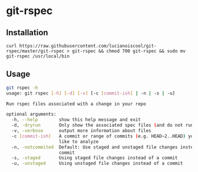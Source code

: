 # git-rspec
## Installation
```curl https://raw.githubusercontent.com/lucianoiscool/git-rspec/master/git-rspec > git-rspec && chmod 700 git-rspec && sudo mv git-rspec /usr/local/bin```

## Usage

```sh 
git rspec -h
usage: git rspec [-h] [-d] [-v] [-c [commit-ish] | -n | -s | -u]

Run rspec files associated with a change in your repo

optional arguments:
  -h, --help        show this help message and exit
  -d, -dryrun       Only show the associated spec files (and do not run them)
  -v, -verbose      output more information about files
  -c [commit-ish]   A commit or range of commits (e.g. HEAD~2..HEAD) you would
                    like to analyze
  -n, -notcommited  Default: Use staged and unstaged file changes instead of a
                    commit
  -s, -staged       Using staged file changes instead of a commit
  -u, -unstaged     Using unstaged file changes instead of a commit
```
